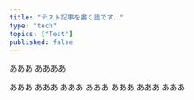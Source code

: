 ```yaml
---
title: "テスト記事を書く話です．"
type: "tech"
topics: ["Test"]
published: false
---
```

あああ
ああああ

あああ
あああ
あああ
あああ
あああ
あああ
あああ
